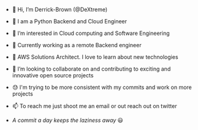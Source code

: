 - 👋 Hi, I’m Derrick-Brown (@DeXtreme)
- 🌱 I am a Python Backend and Cloud Engineer 
- 👀 I’m interested in Cloud computing and Software Engineering
- 🥰 Currently working as a remote Backend engineer
- 📖 AWS Solutions Architect. I love to learn about new technologies
- 💞️ I’m looking to collaborate on and contributing to exciting and innovative open source projects
- 😓 I'm trying to be more consistent with my commits and work on more projects

- 📫 To reach me just shoot me an email or out reach out on twitter
- *A commit a day keeps the laziness away* 😃

<!---
DeXtreme/DeXtreme is a ✨ special ✨ repository because its `README.md` (this file) appears on your GitHub profile.
You can click the Preview link to take a look at your changes.
--->
